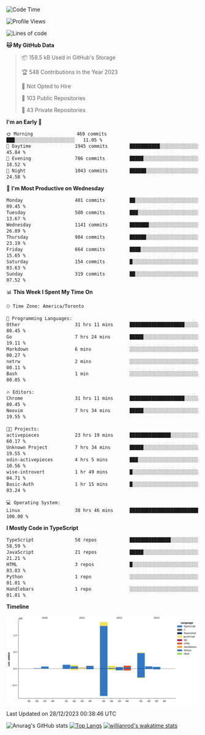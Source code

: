 <!--START_SECTION:waka-->
![Code Time](http://img.shields.io/badge/Code%20Time-984%20hrs%203%20mins-blue)

![Profile Views](http://img.shields.io/badge/Profile%20Views-1-blue)

![Lines of code](https://img.shields.io/badge/From%20Hello%20World%20I%27ve%20Written-2.6%20million%20lines%20of%20code-blue)

**🐱 My GitHub Data** 

> 📦 158.5 kB Used in GitHub's Storage 
 > 
> 🏆 548 Contributions in the Year 2023
 > 
> 🚫 Not Opted to Hire
 > 
> 📜 103 Public Repositories 
 > 
> 🔑 43 Private Repositories 
 > 
**I'm an Early 🐤** 

```text
🌞 Morning                469 commits         ███░░░░░░░░░░░░░░░░░░░░░░   11.05 % 
🌆 Daytime                1945 commits        ███████████░░░░░░░░░░░░░░   45.84 % 
🌃 Evening                786 commits         █████░░░░░░░░░░░░░░░░░░░░   18.52 % 
🌙 Night                  1043 commits        ██████░░░░░░░░░░░░░░░░░░░   24.58 % 
```
📅 **I'm Most Productive on Wednesday** 

```text
Monday                   401 commits         ██░░░░░░░░░░░░░░░░░░░░░░░   09.45 % 
Tuesday                  580 commits         ███░░░░░░░░░░░░░░░░░░░░░░   13.67 % 
Wednesday                1141 commits        ███████░░░░░░░░░░░░░░░░░░   26.89 % 
Thursday                 984 commits         ██████░░░░░░░░░░░░░░░░░░░   23.19 % 
Friday                   664 commits         ████░░░░░░░░░░░░░░░░░░░░░   15.65 % 
Saturday                 154 commits         █░░░░░░░░░░░░░░░░░░░░░░░░   03.63 % 
Sunday                   319 commits         ██░░░░░░░░░░░░░░░░░░░░░░░   07.52 % 
```


📊 **This Week I Spent My Time On** 

```text
🕑︎ Time Zone: America/Toronto

💬 Programming Languages: 
Other                    31 hrs 11 mins      ████████████████████░░░░░   80.45 % 
Go                       7 hrs 24 mins       █████░░░░░░░░░░░░░░░░░░░░   19.11 % 
Markdown                 6 mins              ░░░░░░░░░░░░░░░░░░░░░░░░░   00.27 % 
netrw                    2 mins              ░░░░░░░░░░░░░░░░░░░░░░░░░   00.11 % 
Bash                     1 min               ░░░░░░░░░░░░░░░░░░░░░░░░░   00.05 % 

🔥 Editors: 
Chrome                   31 hrs 11 mins      ████████████████████░░░░░   80.45 % 
Neovim                   7 hrs 34 mins       █████░░░░░░░░░░░░░░░░░░░░   19.55 % 

🐱‍💻 Projects: 
activepieces             23 hrs 19 mins      ███████████████░░░░░░░░░░   60.17 % 
Unknown Project          7 hrs 34 mins       █████░░░░░░░░░░░░░░░░░░░░   19.55 % 
odin-activepieces        4 hrs 5 mins        ███░░░░░░░░░░░░░░░░░░░░░░   10.56 % 
wise-introvert           1 hr 49 mins        █░░░░░░░░░░░░░░░░░░░░░░░░   04.71 % 
Basic-Auth               1 hr 15 mins        █░░░░░░░░░░░░░░░░░░░░░░░░   03.24 % 

💻 Operating System: 
Linux                    38 hrs 46 mins      █████████████████████████   100.00 % 
```

**I Mostly Code in TypeScript** 

```text
TypeScript               58 repos            ███████████████░░░░░░░░░░   58.59 % 
JavaScript               21 repos            █████░░░░░░░░░░░░░░░░░░░░   21.21 % 
HTML                     3 repos             █░░░░░░░░░░░░░░░░░░░░░░░░   03.03 % 
Python                   1 repo              ░░░░░░░░░░░░░░░░░░░░░░░░░   01.01 % 
Handlebars               1 repo              ░░░░░░░░░░░░░░░░░░░░░░░░░   01.01 % 
```



**Timeline**

![Lines of Code chart](https://raw.githubusercontent.com/wise-introvert/wise-introvert/master/assets/bar_graph.png)


 Last Updated on 28/12/2023 00:38:46 UTC
<!--END_SECTION:waka-->

![Anurag's GitHub stats](https://github-readme-stats.vercel.app/api?username=wise-introvert&count_private=true&show_icons=true)
[![Top Langs](https://github-readme-stats.vercel.app/api/top-langs/?username=wise-introvert&langs_count=10)](https://github.com/anuraghazra/github-readme-stats)
[![willianrod's wakatime stats](https://github-readme-stats.vercel.app/api/wakatime?username=wiseintrovert)](https://github.com/anuraghazra/github-readme-stats)
